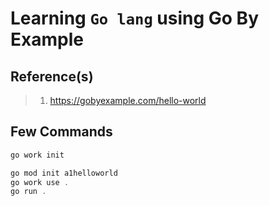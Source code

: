 # Learning `Go lang` using Go By Example

## Reference(s)

> 1. <https://gobyexample.com/hello-world>

## Few Commands

```powershell
go work init

go mod init a1helloworld
go work use .
go run .
```